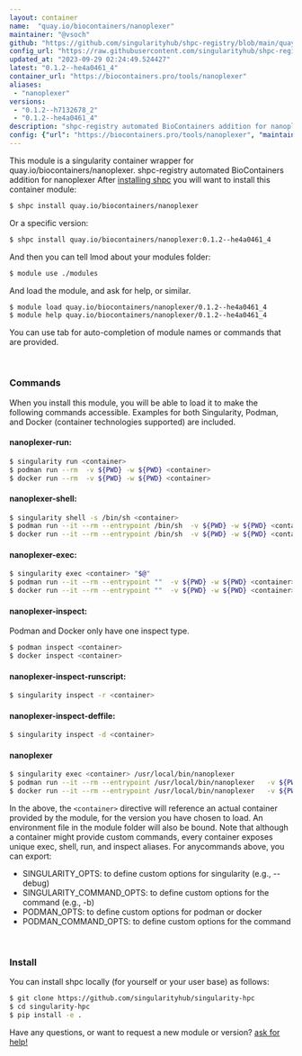 ```yaml
---
layout: container
name:  "quay.io/biocontainers/nanoplexer"
maintainer: "@vsoch"
github: "https://github.com/singularityhub/shpc-registry/blob/main/quay.io/biocontainers/nanoplexer/container.yaml"
config_url: "https://raw.githubusercontent.com/singularityhub/shpc-registry/main/quay.io/biocontainers/nanoplexer/container.yaml"
updated_at: "2023-09-29 02:24:49.524427"
latest: "0.1.2--he4a0461_4"
container_url: "https://biocontainers.pro/tools/nanoplexer"
aliases:
 - "nanoplexer"
versions:
 - "0.1.2--h7132678_2"
 - "0.1.2--he4a0461_4"
description: "shpc-registry automated BioContainers addition for nanoplexer"
config: {"url": "https://biocontainers.pro/tools/nanoplexer", "maintainer": "@vsoch", "description": "shpc-registry automated BioContainers addition for nanoplexer", "latest": {"0.1.2--he4a0461_4": "sha256:3ec4c6af4a9c440a9ebf52ec87785ccac4d6c192aa73f5c60413aceb89eb61fb"}, "tags": {"0.1.2--h7132678_2": "sha256:9d5ed38902c8878c6fb38a06ab3e9cd738d79a08ba18468a7f4e376ca1b6317e", "0.1.2--he4a0461_4": "sha256:3ec4c6af4a9c440a9ebf52ec87785ccac4d6c192aa73f5c60413aceb89eb61fb"}, "docker": "quay.io/biocontainers/nanoplexer", "aliases": {"nanoplexer": "/usr/local/bin/nanoplexer"}}
---
```


This module is a singularity container wrapper for quay.io/biocontainers/nanoplexer.
shpc-registry automated BioContainers addition for nanoplexer
After [installing shpc](#install) you will want to install this container module:


```bash
$ shpc install quay.io/biocontainers/nanoplexer
```

Or a specific version:

```bash
$ shpc install quay.io/biocontainers/nanoplexer:0.1.2--he4a0461_4
```

And then you can tell lmod about your modules folder:

```bash
$ module use ./modules
```

And load the module, and ask for help, or similar.

```bash
$ module load quay.io/biocontainers/nanoplexer/0.1.2--he4a0461_4
$ module help quay.io/biocontainers/nanoplexer/0.1.2--he4a0461_4
```

You can use tab for auto-completion of module names or commands that are provided.

<br>

### Commands

When you install this module, you will be able to load it to make the following commands accessible.
Examples for both Singularity, Podman, and Docker (container technologies supported) are included.

#### nanoplexer-run:

```bash
$ singularity run <container>
$ podman run --rm  -v ${PWD} -w ${PWD} <container>
$ docker run --rm  -v ${PWD} -w ${PWD} <container>
```

#### nanoplexer-shell:

```bash
$ singularity shell -s /bin/sh <container>
$ podman run --it --rm --entrypoint /bin/sh  -v ${PWD} -w ${PWD} <container>
$ docker run --it --rm --entrypoint /bin/sh  -v ${PWD} -w ${PWD} <container>
```

#### nanoplexer-exec:

```bash
$ singularity exec <container> "$@"
$ podman run --it --rm --entrypoint ""  -v ${PWD} -w ${PWD} <container> "$@"
$ docker run --it --rm --entrypoint ""  -v ${PWD} -w ${PWD} <container> "$@"
```

#### nanoplexer-inspect:

Podman and Docker only have one inspect type.

```bash
$ podman inspect <container>
$ docker inspect <container>
```

#### nanoplexer-inspect-runscript:

```bash
$ singularity inspect -r <container>
```

#### nanoplexer-inspect-deffile:

```bash
$ singularity inspect -d <container>
```


#### nanoplexer

```bash
$ singularity exec <container> /usr/local/bin/nanoplexer
$ podman run --it --rm --entrypoint /usr/local/bin/nanoplexer   -v ${PWD} -w ${PWD} <container> -c " $@"
$ docker run --it --rm --entrypoint /usr/local/bin/nanoplexer   -v ${PWD} -w ${PWD} <container> -c " $@"
```



In the above, the `<container>` directive will reference an actual container provided
by the module, for the version you have chosen to load. An environment file in the
module folder will also be bound. Note that although a container
might provide custom commands, every container exposes unique exec, shell, run, and
inspect aliases. For anycommands above, you can export:

 - SINGULARITY_OPTS: to define custom options for singularity (e.g., --debug)
 - SINGULARITY_COMMAND_OPTS: to define custom options for the command (e.g., -b)
 - PODMAN_OPTS: to define custom options for podman or docker
 - PODMAN_COMMAND_OPTS: to define custom options for the command

<br>

### Install

You can install shpc locally (for yourself or your user base) as follows:

```bash
$ git clone https://github.com/singularityhub/singularity-hpc
$ cd singularity-hpc
$ pip install -e .
```

Have any questions, or want to request a new module or version? [ask for help!](https://github.com/singularityhub/singularity-hpc/issues)